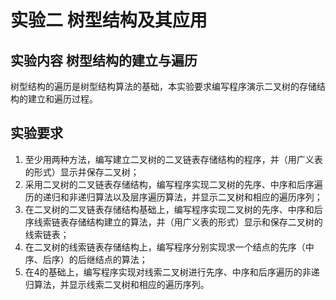 # 实验二 树型结构及其应用

## 实验内容 树型结构的建立与遍历

树型结构的遍历是树型结构算法的基础，本实验要求编写程序演示二叉树的存储结构的建立和遍历过程。

## 实验要求

1. 至少用两种方法，编写建立二叉树的二叉链表存储结构的程序，并（用广义表的形式）显示并保存二叉树；
2. 采用二叉树的二叉链表存储结构，编写程序实现二叉树的先序、中序和后序遍历的递归和非递归算法以及层序遍历算法，并显示二叉树和相应的遍历序列；
3. 在二叉树的二叉链表存储结构基础上，编写程序实现二叉树的先序、中序和后序线索链表存储结构建立的算法，并（用广义表的形式）显示和保存二叉树的线索链表；
4. 在二叉树的线索链表存储结构上，编写程序分别实现求一个结点的先序（中序、后序）的后继结点的算法；
5. 在4的基础上，编写程序实现对线索二叉树进行先序、中序和后序遍历的非递归算法，并显示线索二叉树和相应的遍历序列。  